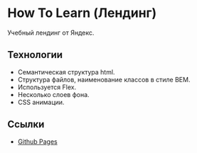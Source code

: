 # How To Learn (Лендинг)

Учебный лендинг от Яндекс.

## Технологии

- Семантическая структура html.
- Структура файлов, наименование классов в стиле BEM.
- Используется Flex.
- Несколько слоев фона.
- CSS анимации.

## Ссылки

- [Github Pages](https://oleg-kuzmin.github.io/how-to-learn/)
